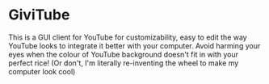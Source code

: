 # GiviTube
This is a GUI client for YouTube for customizability, easy to edit the way YouTube looks to integrate it better with your computer. Avoid harming your eyes when the colour of YouTube background doesn't fit in with your perfect rice! (Or don't, I'm literally re-inventing the wheel to make my computer look cool)
